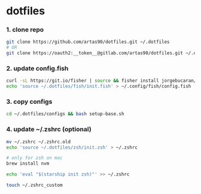# dotfiles

### 1. clone repo
```sh
git clone https://github.com/artas90/dotfiles.git ~/.dotfiles
# OR
git clone https://oauth2:__token__@gitlab.com/artas90/dotfiles.git ~/.dotfiles
```

### 2. update config.fish
```sh
curl -sL https://git.io/fisher | source && fisher install jorgebucaran/fisher
echo 'source ~/.dotfiles/fish/init.fish' > ~/.config/fish/config.fish
```

### 3. copy configs
```sh
cd ~/.dotfiles/configs && bash setup-base.sh
```

### 4. update ~/.zshrc (optional)
```sh
mv ~/.zshrc ~/.zshrc.old
echo 'source ~/.dotfiles/zsh/init.zsh' > ~/.zshrc

# only for zsh on mac
brew install nvm

echo 'eval "$(starship init zsh)"' >> ~/.zshrc

touch ~/.zshrc_custom
```
